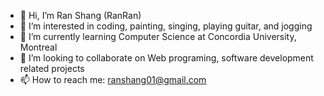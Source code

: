 - 👋 Hi, I’m Ran Shang (RanRan)
- 👀 I’m interested in coding, painting, singing, playing guitar, and jogging 
- 🌱 I’m currently learning Computer Science at Concordia University, Montreal
- 💞️ I’m looking to collaborate on Web programing, software development related projects
- 📫 How to reach me: ranshang01@gmail.com

<!---
ran-shang/ran-shang is a ✨ special ✨ repository because its `README.md` (this file) appears on your GitHub profile.
You can click the Preview link to take a look at your changes.
--->
